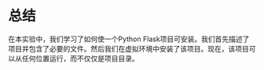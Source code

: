 # 总结

在本实验中，我们学习了如何使一个Python Flask项目可安装。我们首先描述了项目并包含了必要的文件。然后我们在虚拟环境中安装了该项目。现在，该项目可以从任何位置运行，而不仅仅是项目目录。
